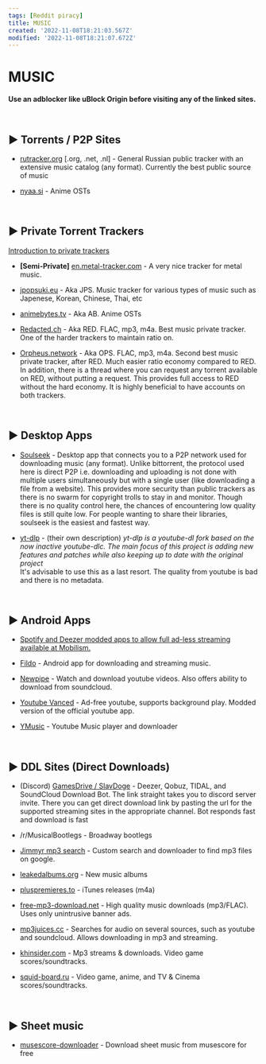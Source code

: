 ```yaml
---
tags: [Reddit piracy]
title: MUSIC
created: '2022-11-08T18:21:03.567Z'
modified: '2022-11-08T18:21:07.672Z'
---
```


# MUSIC

**Use an adblocker like uBlock Origin before visiting any of the linked sites.**

&nbsp;


## ► Torrents / P2P Sites


* [rutracker.org](http://rutracker.org/forum/index.php) [.org, .net, .nl] - General Russian public tracker with an extensive music catalog (any format). Currently the best public source of music

* [nyaa.si](https://nyaa.si/) - Anime OSTs

&nbsp;




## ► Private Torrent Trackers

[Introduction to private trackers](https://www.reddit.com/r/Piracy/wiki/guides/private_trackers)

* **[Semi-Private]** [en.metal-tracker.com](https://en.metal-tracker.com/) - A very nice tracker for metal music.

* [jpopsuki.eu](https://jpopsuki.eu/) - Aka JPS. Music tracker for various types of music such as Japenese, Korean, Chinese, Thai, etc

* [animebytes.tv](https://animebytes.tv/) - Aka AB. Anime OSTs

* [Redacted.ch](https://redacted.ch/) - Aka RED. FLAC, mp3, m4a. Best music private tracker. One of the harder trackers to maintain ratio on. 

* [Orpheus.network](https://orpheus.network/) -  Aka OPS. FLAC, mp3, m4a. Second best music private tracker, after RED. Much easier ratio economy compared to RED. In addition, there is a thread where you can request any torrent available on RED, without putting a request. This provides full access to RED without the hard economy. It is highly beneficial to have accounts on both trackers.

&nbsp;



## ► Desktop Apps

* [Soulseek](http://www.slsknet.org/news/node/1) - Desktop app that connects you to a P2P network used for downloading music (any format). Unlike bittorrent, the protocol used here is direct P2P i.e. downloading and uploading is not done with multiple users simultaneously but with a single user (like downloading a file from a website). This provides more security than public trackers as there is no swarm for copyright trolls to stay in and monitor. Though there is no quality control here, the chances of encountering low quality files is still quite low. For people wanting to share their libraries, soulseek is the easiest and fastest way.

* [yt-dlp](https://github.com/yt-dlp/yt-dlp) - (their own description) *yt-dlp is a youtube-dl fork based on the now inactive youtube-dlc. The main focus of this project is adding new features and patches while also keeping up to date with the original project*  
It's advisable to use this as a last resort. The quality from youtube is bad and there is no metadata.

&nbsp;






## ► Android Apps

* [Spotify and Deezer modded apps to allow full ad-less streaming available at Mobilism.](https://forum.mobilism.org/viewforum.php?f=399)

* [Fildo](https://fildo.net/android/en/) - Android app for downloading and streaming music.

* [Newpipe](https://newpipe.schabi.org/) - Watch and download youtube videos. Also offers ability to download from soundcloud.

* [Youtube Vanced](https://forum.xda-developers.com/android/apps-games/app-youtube-vanced-edition-t3758757) - Ad-free youtube, supports background play. Modded version of the official youtube app.

* [YMusic](https://forum.xda-developers.com/android/apps-games/app-youtube-music-sound-stream-youtubes-t3399722) - Youtube Music player and downloader

&nbsp;






## ► DDL Sites (Direct Downloads)

* (Discord) [GamesDrive / SlavDoge](https://discord.com/invite/gwxRf6ySGK) - Deezer, Qobuz, TIDAL, and SoundCloud Download Bot. The link straight takes you to discord server invite. There you can get direct download link by pasting the url for the supported streaming sites in the appropriate channel. Bot responds fast and download is fast

* /r/MusicalBootlegs - Broadway bootlegs

* [Jimmyr mp3 search](http://www.jimmyr.com/mp3_search.php) - Custom search and downloader to find mp3 files on google.

* [leakedalbums.org](https://leakedalbums.org/) - New music albums

* [pluspremieres.to](https://www.pluspremieres.to/) - iTunes releases (m4a)

* [free-mp3-download.net](https://free-mp3-download.net/) - High quality music downloads (mp3/FLAC). Uses only unintrusive banner ads.

* [mp3juices.cc](https://www.mp3juices.cc/) - Searches for audio on several sources, such as youtube and soundcloud. Allows downloading in mp3 and streaming.

* [khinsider.com](https://downloads.khinsider.com/) - Mp3 streams & downloads. Video game scores/soundtracks.

* [squid-board.ru](https://www.squid-board.ru/) - Video game, anime, and TV & Cinema scores/soundtracks.

&nbsp;








## ► Sheet music

* [musescore-downloader](https://github.com/Xmader/musescore-downloader) - Download sheet music from musescore for free

&nbsp;
